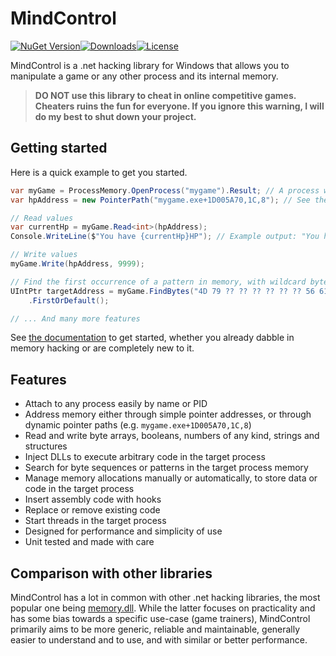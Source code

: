 # MindControl

[![NuGet Version](https://img.shields.io/nuget/v/mindcontrol?style=for-the-badge)](https://www.nuget.org/packages/mindcontrol)[![Downloads](https://img.shields.io/nuget/dt/mindcontrol?style=for-the-badge)](https://www.nuget.org/packages/mindcontrol)[![License](https://img.shields.io/github/license/Doublevil/mind-control?style=for-the-badge)](https://github.com/Doublevil/mind-control/blob/main/LICENSE)

MindControl is a .net hacking library for Windows that allows you to manipulate a game or any other process and its internal memory.

> **DO NOT use this library to cheat in online competitive games. Cheaters ruins the fun for everyone. If you ignore this warning, I will do my best to shut down your project.**

## Getting started

Here is a quick example to get you started.

```csharp
var myGame = ProcessMemory.OpenProcess("mygame").Result; // A process with this name must be running
var hpAddress = new PointerPath("mygame.exe+1D005A70,1C,8"); // See the docs for how to determine these

// Read values
var currentHp = myGame.Read<int>(hpAddress);
Console.WriteLine($"You have {currentHp}HP"); // Example output: "You have 50HP"

// Write values
myGame.Write(hpAddress, 9999);

// Find the first occurrence of a pattern in memory, with wildcard bytes
UIntPtr targetAddress = myGame.FindBytes("4D 79 ?? ?? ?? ?? ?? ?? 56 61 6C 75 65")
    .FirstOrDefault();

// ... And many more features
```

See [the documentation](https://doublevil.github.io/mind-control/guide/introduction.html) to get started, whether you already dabble in memory hacking or are completely new to it.

## Features

- Attach to any process easily by name or PID
- Address memory either through simple pointer addresses, or through dynamic pointer paths (e.g. `mygame.exe+1D005A70,1C,8`)
- Read and write byte arrays, booleans, numbers of any kind, strings and structures
- Inject DLLs to execute arbitrary code in the target process
- Search for byte sequences or patterns in the target process memory
- Manage memory allocations manually or automatically, to store data or code in the target process
- Insert assembly code with hooks
- Replace or remove existing code
- Start threads in the target process
- Designed for performance and simplicity of use
- Unit tested and made with care

## Comparison with other libraries

MindControl has a lot in common with other .net hacking libraries, the most popular one being [memory.dll](https://github.com/erfg12/memory.dll/). While the latter focuses on practicality and has some bias towards a specific use-case (game trainers), MindControl primarily aims to be more generic, reliable and maintainable, generally easier to understand and to use, and with similar or better performance.
